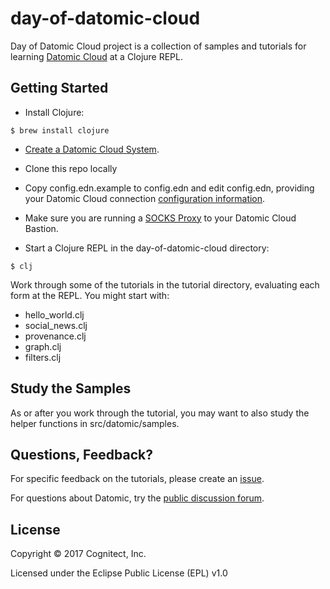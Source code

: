 # day-of-datomic-cloud

Day of Datomic Cloud project is a collection of samples and tutorials
for learning [Datomic Cloud](http://datomic.com) at a Clojure REPL.

## Getting Started

* Install Clojure:
```
$ brew install clojure
```

* [Create a Datomic Cloud System](https://docs.datomic.com/cloud/getting-started/getting-started.html).

* Clone this repo locally

* Copy config.edn.example to config.edn and edit config.edn, providing your Datomic Cloud connection [configuration information](https://docs.datomic.com/cloud/getting-started/connecting.html#creating-database).

* Make sure you are running a [SOCKS Proxy](https://docs.datomic.com/cloud/getting-started/configuring-access.html#socks-proxy) to your Datomic Cloud Bastion.

* Start a Clojure REPL in the day-of-datomic-cloud directory:
```
$ clj
```

Work through some of the tutorials in the tutorial directory,
evaluating each form at the REPL. You might start with:

* hello_world.clj
* social_news.clj
* provenance.clj
* graph.clj
* filters.clj

## Study the Samples

As or after you work through the tutorial, you may want to also study
the helper functions in src/datomic/samples.

## Questions, Feedback?

For specific feedback on the tutorials, please create an
[issue](https://github.com/cognitect-labs/day-of-datomic-cloud/issues).

For questions about Datomic, try the [public discussion forum](http://forum.datomic.com/).

## License

Copyright © 2017 Cognitect, Inc.

Licensed under the Eclipse Public License (EPL) v1.0
